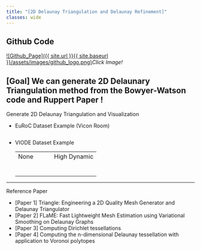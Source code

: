 ```yaml
---
title: "[2D Delaunay Triangulation and Delaunay Refinement]"
classes: wide
---
```


## Github Code 
[![Github_Page]({{ site.url }}{{ site.baseurl }}/assets/images/github_logo.png)](https://github.com/SungJaeShin/Delaunay_triangulation.git)*Click Image!*

## [Goal] We can generate 2D Delaunary Triangulation method from the Bowyer-Watson code and Ruppert Paper !

Generate 2D Delaunay Triangulation and Visualization

- EuRoC Dataset Example (Vicon Room)
  
  <figure class="align-center">
      <img src="{{ site.url }}{{ site.baseurl }}/assets/images/euroc_vr.png" alt="">
  </figure> 


- VIODE Dataset Example
  
  <table>
      <tr>
         <td> None </td>
         <td> High Dynamic </td>
      </tr> 
      <tr>
        <td> 
          <figure class="align-center">
            <img src="{{ site.url }}{{ site.baseurl }}/assets/images/viode_0_none.png" alt="">
          </figure> 
        </td>
        <td>
         <figure class="align-center">
            <img src="{{ site.url }}{{ site.baseurl }}/assets/images/viode_3_high.png" alt="">
          </figure> 
        </td>
      </tr>
   </table>

---
Reference Paper
  - [Paper 1] Triangle: Engineering a 2D Quality Mesh Generator and Delaunay Triangulator
  - [Paper 2] FLaME: Fast Lightweight Mesh Estimation using Variational Smoothing on Delaunay Graphs
  - [Paper 3] Computing Dirichlet tessellations
  - [Paper 4] Computing the n-dimensional Delaunay tessellation with application to Voronoi polytopes